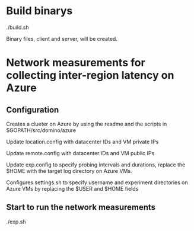 # Build binarys

./build.sh

Binary files, client and server, will be created.

# Network measurements for collecting inter-region latency on Azure

## Configuration

Creates a clueter on Azure by using the readme and the scripts in $GOPATH/src/domino/azure

Update location.config with datacenter IDs and VM private IPs

Update remote.config with datacenter IDs and VM public IPs

Update exp.config to specify probing intervals and durations, replace the $HOME
with the target log directory on Azure VMs.

Configures settings.sh to specify username and experiment directories on Azure
VMs by replacing the $USER and $HOME fields

## Start to run the network measurements

./exp.sh
